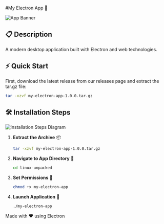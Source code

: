 #My Electron App 🚀

<img src="https://encrypted-tbn0.gstatic.com/images?q=tbn:ANd9GcTBEs8a-5j2CQMN5jnp-5sYCC816e4eI626Hw&s" alt="App Banner" />

## 📋 Description

A modern desktop application built with Electron and web technologies.

## ⚡ Quick Start

First, download the latest release from our releases page and extract the tar.gz file:

```bash
tar -xzvf my-electron-app-1.0.0.tar.gz
```

## 🛠️ Installation Steps

<img src="/api/placeholder/600/200" alt="Installation Steps Diagram" />

1. **Extract the Archive** 📦
   ```bash
   tar -xzvf my-electron-app-1.0.0.tar.gz
   ```

2. **Navigate to App Directory** 📂
   ```bash
   cd linux-unpacked
   ```

3. **Set Permissions** 🔐
   ```bash
   chmod +x my-electron-app
   ```

4. **Launch Application** 🚀
   ```bash
   ./my-electron-app
   ```

Made with ❤️ using Electron
